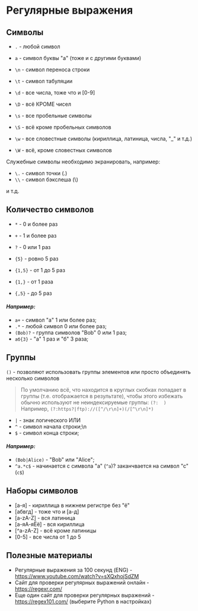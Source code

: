# Регулярные выражения

## Символы

* `.` - любой символ
* `a` - символ буквы "a" (тоже и с другими буквами)
* `\n` - символ переноса строки
* `\t` - символ табуляции

* `\d` - все числа, тоже что и [0-9]
* `\D` - всё КРОМЕ чисел
* `\s` - все пробельные символы
* `\S` - всё кроме пробельных символов
* `\w` - все словестные символы (кириллица, латиница, числа, "_" и т.д.)
* `\W` - всё, кроме словестных символов

Служебные символы необходимо экранировать, например:

* `\.` - символ точки (.)
* `\\` - символ бэкслеша (\\)

и т.д.

## Количество символов

* `*` - 0 и более раз
* `+` - 1 и более раз
* `?` - 0 или 1 раз

* `{5}` - ровно 5 раз
* `{1,5}` - от 1 до 5 раз
* `{1,}` - от 1 раза
* `{,5}` - до 5 раз

#### *Например:*

- `a+` - символ "a" 1 или более раз;
- `.*` - любой символ 0 или более раз;
- `(Bob)?` - группа символов "Bob" 0 или 1 раз;
- `аб{3}` - "а" 1 раз и "б" 3 раза;

## Группы

`()` - позволяют использовать группы элементов или просто объединять несколько символов

>По умолчанию всё, что находится в круглых скобках попадает в группы (т.е. отображается в
>результате), чтобы этого избежать обычно используют не неиндексируемые группы: `(?:  )`
>Например, `(?:https?|ftp)://([^/\r\n]+)(/[^\r\n]*)` 

* `|` - знак логического ИЛИ
* `^` - символ начала строки;\n
* `$` - символ конца строки;

#### *Например:*

- `(Bob|Alice)` - "Bob" или "Alice";
- `^a.*c$` - начинается  с символа "а" (`^a`)? заканчвается на символ "с" (`c$`)

## Наборы символов

* [а-я] - кириллица в нижнем регистре без "ё"
* [абвгд] - тоже что и [а-д]
* [а-zA-Z] - вся латиница 
* [а-яА-яЁё] - вся кириллица
* [^а-zA-Z] - всё кроме латиницы
* [0-5] - все числа от 1 до 5

## Полезные материалы

- Регулярные выражения за 100 секунд (ENG) - https://www.youtube.com/watch?v=sXQxhojSdZM
- Сайт для проверки регулярных выражений онлайн - https://regexr.com/ 
- Еще один сайт для проверки регулярных выражений - https://regex101.com/ (выберите Python в настройках)

